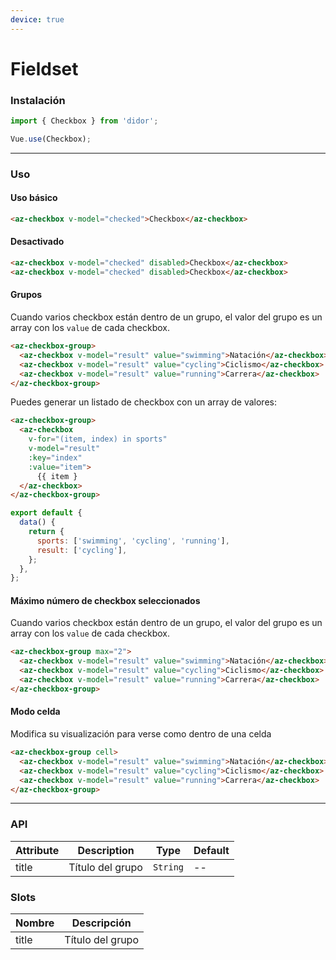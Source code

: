 ```yaml
---
device: true
---
```


# Fieldset

### Instalación

```javascript
import { Checkbox } from 'didor';

Vue.use(Checkbox);
```

---

### Uso

#### Uso básico

``` html
<az-checkbox v-model="checked">Checkbox</az-checkbox>
```

#### Desactivado

``` html
<az-checkbox v-model="checked" disabled>Checkbox</az-checkbox>
<az-checkbox v-model="checked" disabled>Checkbox</az-checkbox>
```

#### Grupos

Cuando varios checkbox están dentro de un grupo, el valor del grupo es un array con los `value` de cada checkbox.

``` html
<az-checkbox-group>
  <az-checkbox v-model="result" value="swimming">Natación</az-checkbox>
  <az-checkbox v-model="result" value="cycling">Ciclismo</az-checkbox>
  <az-checkbox v-model="result" value="running">Carrera</az-checkbox>
</az-checkbox-group>
```

Puedes generar un listado de checkbox con un array de valores:

``` html
<az-checkbox-group>
  <az-checkbox
    v-for="(item, index) in sports"
    v-model="result"
    :key="index"
    :value="item">
      {{ item }
  </az-checkbox>
</az-checkbox-group>
```

``` js
export default {
  data() {
    return {
      sports: ['swimming', 'cycling', 'running'],
      result: ['cycling'],
    };
  },
};
```

#### Máximo número de checkbox seleccionados

Cuando varios checkbox están dentro de un grupo, el valor del grupo es un array con los `value` de cada checkbox.

``` html
<az-checkbox-group max="2">
  <az-checkbox v-model="result" value="swimming">Natación</az-checkbox>
  <az-checkbox v-model="result" value="cycling">Ciclismo</az-checkbox>
  <az-checkbox v-model="result" value="running">Carrera</az-checkbox>
</az-checkbox-group>
```

#### Modo celda

Modifica su visualización para verse como dentro de una celda

``` html
<az-checkbox-group cell>
  <az-checkbox v-model="result" value="swimming">Natación</az-checkbox>
  <az-checkbox v-model="result" value="cycling">Ciclismo</az-checkbox>
  <az-checkbox v-model="result" value="running">Carrera</az-checkbox>
</az-checkbox-group>
```

---

### API

| Attribute   | Description                                | Type      | Default   |
| ----------- | ------------------------------------------ | --------- | --------- |
| title | Título del grupo | `String` | -- |

### Slots

| Nombre | Descripción                                             |
| ------ | ------------------------------------------------------- |
| title | Título del grupo |
